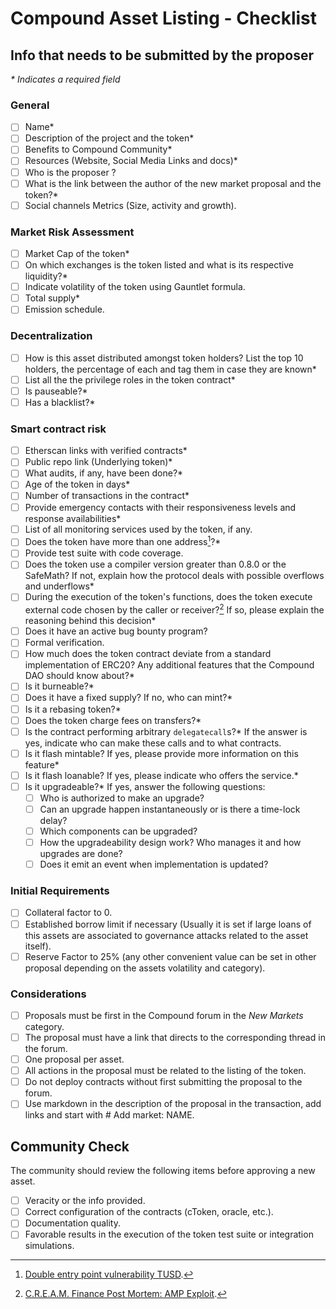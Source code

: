 # Compound Asset Listing - Checklist

## Info that needs to be submitted by the proposer

*\* Indicates a required field*

### General

- [ ] Name*
- [ ] Description of the project and the token*
- [ ] Benefits to Compound Community*
- [ ] Resources (Website, Social Media Links and docs)*
- [ ] Who is the proposer ?
- [ ] What is the link between the author of the new market proposal and the token?*
- [ ] Social channels Metrics (Size, activity and growth).

### Market Risk Assessment

- [ ] Market Cap of the token*
- [ ] On which exchanges is the token listed and what is its respective liquidity?*
- [ ] Indicate volatility of the token using Gauntlet formula.
- [ ] Total supply*
- [ ] Emission schedule.

### Decentralization

- [ ] How is this asset distributed amongst token holders? List the top 10 holders, the percentage of each and tag them in case they are known*
- [ ] List all the the privilege roles in the token contract*
- [ ] Is pauseable?*
- [ ] Has a blacklist?*

### Smart contract risk

- [ ] Etherscan links with verified contracts*
- [ ] Public repo link (Underlying token)*
- [ ] What audits, if any, have been done?*
- [ ] Age of the token in days*
- [ ] Number of transactions in the contract*
- [ ] Provide emergency contacts with their responsiveness levels and response availabilities* 
- [ ] List of all monitoring services used by the token, if any.
- [ ] Does the token have more than one address[^1]?*
- [ ] Provide test suite with code coverage.
- [ ] Does the token use a compiler version greater than 0.8.0 or the SafeMath? If not, explain how the protocol deals with possible overflows and underflows*
- [ ] During the execution of the token's functions, does the token execute external code chosen by the caller or receiver?[^2] If so, please explain the reasoning behind this decision*
- [ ] Does it have an active bug bounty program?
- [ ] Formal verification.
- [ ] How much does the token contract deviate from a standard implementation of ERC20? Any additional features that the Compound DAO should know about?*
- [ ] Is it burneable?*
- [ ] Does it have a fixed supply? If no, who can mint?*
- [ ] Is it a rebasing token?*
- [ ] Does the token charge fees on transfers?*
- [ ] Is the contract performing arbitrary `delegatecall`s?* If the answer is yes, indicate who can make these calls and to what contracts.
- [ ] Is it flash mintable? If yes, please provide more information on this feature*
- [ ] Is it flash loanable? If yes, please indicate who offers the service.*
- [ ] Is it upgradeable?* If yes, answer the following questions:
  - [ ] Who is authorized to make an upgrade?
  - [ ] Can an upgrade happen instantaneously or is there a time-lock delay?
  - [ ] Which components can be upgraded?
  - [ ] How the upgradeability design work? Who manages it and how upgrades are done?
  - [ ] Does it emit an event when implementation is updated?

### Initial Requirements

- [ ] Collateral factor to 0.
- [ ] Established borrow limit if necessary (Usually it is set if large loans of this assets are associated to governance attacks related to the asset itself).
- [ ] Reserve Factor to 25% (any other convenient value can be set in other proposal depending on the assets volatility and category).

### Considerations

- [ ] Proposals must be first in the Compound forum in the *New Markets* category.
- [ ] The proposal must have a link that directs to the corresponding thread in the forum.
- [ ] One proposal per asset.
- [ ] All actions in the proposal must be related to the listing of the token.
- [ ] Do not deploy contracts without first submitting the proposal to the forum.
- [ ] Use markdown in the description of the proposal in the transaction, add links and start with # Add market: NAME.

## Community Check
The community should review the following items before approving a new asset.

- [ ] Veracity or the info provided.
- [ ] Correct configuration of the contracts (cToken, oracle, etc.).
- [ ] Documentation quality.
- [ ] Favorable results in the execution of the token test suite or integration simulations.

[^1]: [Double entry point vulnerability TUSD](https://blog.openzeppelin.com/compound-tusd-integration-issue-retrospective/).
[^2]: [C.R.E.A.M. Finance Post Mortem: AMP Exploit](https://medium.com/cream-finance/c-r-e-a-m-finance-post-mortem-amp-exploit-6ceb20a630c5).


